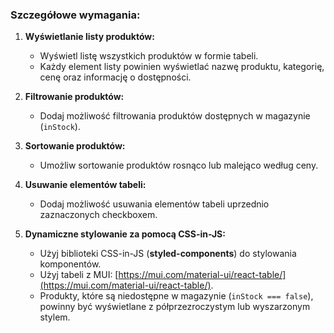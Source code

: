 ### Szczegółowe wymagania:

1. **Wyświetlanie listy produktów:**

   - Wyświetl listę wszystkich produktów w formie tabeli.
   - Każdy element listy powinien wyświetlać nazwę produktu, kategorię, cenę oraz informację o dostępności.

2. **Filtrowanie produktów:**

   - Dodaj możliwość filtrowania produktów dostępnych w magazynie (`inStock`).

3. **Sortowanie produktów:**

   - Umożliw sortowanie produktów rosnąco lub malejąco według ceny.

4. **Usuwanie elementów tabeli:**

   - Dodaj możliwość usuwania elementów tabeli uprzednio zaznaczonych checkboxem.

5. **Dynamiczne stylowanie za pomocą CSS-in-JS:**
   - Użyj biblioteki CSS-in-JS (**styled-components**) do stylowania komponentów.
   - Użyj tabeli z MUI: [https://mui.com/material-ui/react-table/](https://mui.com/material-ui/react-table/).
   - Produkty, które są niedostępne w magazynie (`inStock === false`), powinny być wyświetlane z półprzezroczystym lub wyszarzonym stylem.
